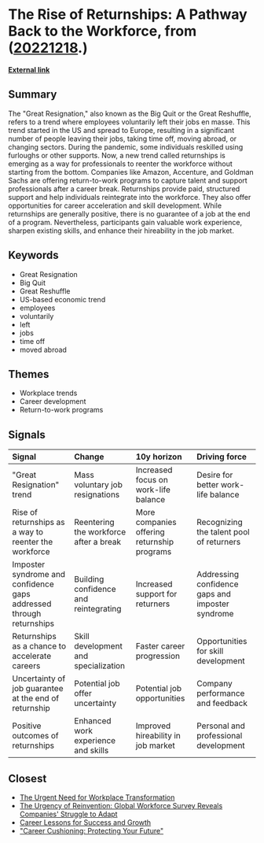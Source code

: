 # __The Rise of Returnships: A Pathway Back to the Workforce__, from ([20221218](https://kghosh.substack.com/p/20221218).)

__[External link](https://thenextweb.com/news/just-what-are-returnships-and-why-are-they-trending-right-now?utm_source=substack&utm_medium=email)__



## Summary

The "Great Resignation," also known as the Big Quit or the Great Reshuffle, refers to a trend where employees voluntarily left their jobs en masse. This trend started in the US and spread to Europe, resulting in a significant number of people leaving their jobs, taking time off, moving abroad, or changing sectors. During the pandemic, some individuals reskilled using furloughs or other supports. Now, a new trend called returnships is emerging as a way for professionals to reenter the workforce without starting from the bottom. Companies like Amazon, Accenture, and Goldman Sachs are offering return-to-work programs to capture talent and support professionals after a career break. Returnships provide paid, structured support and help individuals reintegrate into the workforce. They also offer opportunities for career acceleration and skill development. While returnships are generally positive, there is no guarantee of a job at the end of a program. Nevertheless, participants gain valuable work experience, sharpen existing skills, and enhance their hireability in the job market.

## Keywords

* Great Resignation
* Big Quit
* Great Reshuffle
* US-based economic trend
* employees
* voluntarily
* left
* jobs
* time off
* moved abroad

## Themes

* Workplace trends
* Career development
* Return-to-work programs

## Signals

| Signal                                                              | Change                                 | 10y horizon                                 | Driving force                                    |
|:--------------------------------------------------------------------|:---------------------------------------|:--------------------------------------------|:-------------------------------------------------|
| "Great Resignation" trend                                           | Mass voluntary job resignations        | Increased focus on work-life balance        | Desire for better work-life balance              |
| Rise of returnships as a way to reenter the workforce               | Reentering the workforce after a break | More companies offering returnship programs | Recognizing the talent pool of returners         |
| Imposter syndrome and confidence gaps addressed through returnships | Building confidence and reintegrating  | Increased support for returners             | Addressing confidence gaps and imposter syndrome |
| Returnships as a chance to accelerate careers                       | Skill development and specialization   | Faster career progression                   | Opportunities for skill development              |
| Uncertainty of job guarantee at the end of returnship               | Potential job offer uncertainty        | Potential job opportunities                 | Company performance and feedback                 |
| Positive outcomes of returnships                                    | Enhanced work experience and skills    | Improved hireability in job market          | Personal and professional development            |

## Closest

* [The Urgent Need for Workplace Transformation](4c886ce0e70f066b9f2199abe1d7bd1c)
* [The Urgency of Reinvention: Global Workforce Survey Reveals Companies' Struggle to Adapt](b865313fdf172979b9c852573395fab1)
* [Career Lessons for Success and Growth](a06d27f1dd5a2328ba6aa8854abc5318)
* ["Career Cushioning: Protecting Your Future"](9f6a82373421931ea7e960ae526ff457)